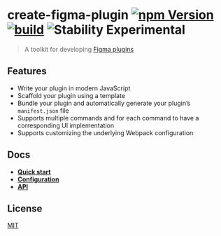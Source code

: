 # create-figma-plugin [![npm Version](https://img.shields.io/npm/v/create-figma-plugin.svg)](https://www.npmjs.com/package/create-figma-plugin) [![build](https://github.com/yuanqing/create-figma-plugin/workflows/build/badge.svg)](https://github.com/yuanqing/create-figma-plugin/actions?query=workflow%3Abuild) ![Stability Experimental](https://img.shields.io/badge/stability-experimental-red)

> A toolkit for developing [Figma plugins](https://www.figma.com/plugin-docs/)

## Features

- Write your plugin in modern JavaScript
- Scaffold your plugin using a template
- Bundle your plugin and automatically generate your plugin’s `manifest.json` file
- Supports multiple commands and for each command to have a corresponding UI implementation
- Supports customizing the underlying Webpack configuration

## Docs

- [**Quick start**](docs/1-quick-start.md#readme)
- [**Configuration**](docs/2-configuration.md#readme)
- [**API**](docs/3-api.md#readme)

## License

[MIT](LICENSE.md)
